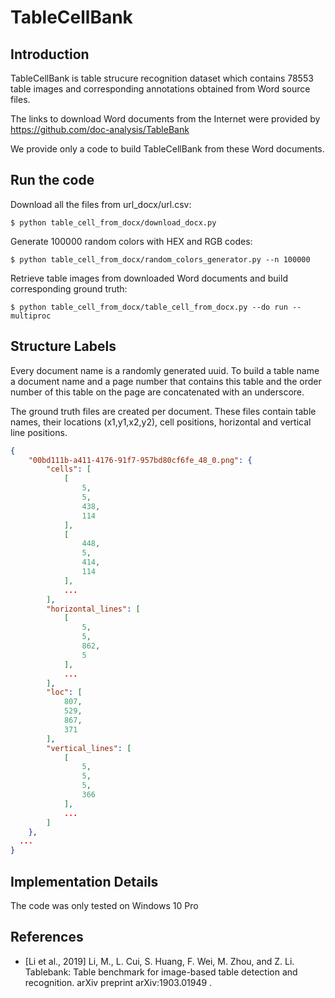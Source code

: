 # TableCellBank

## Introduction

TableCellBank is table strucure recognition dataset which contains 78553 table images and corresponding annotations obtained from Word source files.
<!---contains XXK high-quality labeled tables. --->

The links to download Word documents from the Internet were provided by https://github.com/doc-analysis/TableBank

We provide only a code to build TableCellBank from these Word documents.

## Run the code
Download all the files from url_docx/url.csv:
```shell
$ python table_cell_from_docx/download_docx.py
```

Generate 100000 random colors with HEX and RGB codes:
```shell
$ python table_cell_from_docx/random_colors_generator.py --n 100000
```

Retrieve table images from downloaded Word documents and build corresponding ground truth:
```shell
$ python table_cell_from_docx/table_cell_from_docx.py --do run --multiproc
```

## Structure Labels
Every document name is a randomly generated uuid.
To build a table name a document name and a page number that contains this table and the order number of this table on the page are concatenated with an underscore.

The ground truth files are created per document.
These files contain table names, their locations (x1,y1,x2,y2), cell positions, horizontal and vertical line positions.

```json
{
    "00bd111b-a411-4176-91f7-957bd80cf6fe_48_0.png": {
        "cells": [
            [
                5,
                5,
                438,
                114
            ],
            [
                448,
                5,
                414,
                114
            ],
            ...
        ],
        "horizontal_lines": [
            [
                5,
                5,
                862,
                5
            ],
            ...
        ],
        "loc": [
            807,
            529,
            867,
            371
        ],
        "vertical_lines": [
            [
                5,
                5,
                5,
                366
            ],
            ...
        ]
    },
  ...
}
```

## Implementation Details

The code was only tested on Windows 10 Pro
<!---## License --->

<!---## Citation --->

## References

- [Li et al., 2019] Li, M., L. Cui, S. Huang, F. Wei, M. Zhou, and Z. Li. Tablebank: Table benchmark
    for image-based table detection and recognition. arXiv preprint arXiv:1903.01949 .
